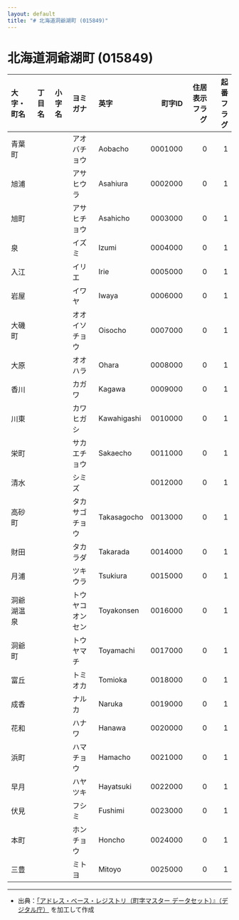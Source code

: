 ```yaml
---
layout: default
title: "# 北海道洞爺湖町 (015849)"
---
```


# 北海道洞爺湖町 (015849)

| 大字・町名 | 丁目名 | 小字名 | ヨミガナ | 英字 | 町字ID | 住居表示フラグ | 起番フラグ |
|:--------|:------|:------|:-----------------|:---------------------|--------:|----------:|--------:|
| 青葉町 |  |  | アオバチョウ | Aobacho | 0001000 | 0 | 1 |
| 旭浦 |  |  | アサヒウラ | Asahiura | 0002000 | 0 | 1 |
| 旭町 |  |  | アサヒチョウ | Asahicho | 0003000 | 0 | 1 |
| 泉 |  |  | イズミ | Izumi | 0004000 | 0 | 1 |
| 入江 |  |  | イリエ | Irie | 0005000 | 0 | 1 |
| 岩屋 |  |  | イワヤ | Iwaya | 0006000 | 0 | 1 |
| 大磯町 |  |  | オオイソチョウ | Oisocho | 0007000 | 0 | 1 |
| 大原 |  |  | オオハラ | Ohara | 0008000 | 0 | 1 |
| 香川 |  |  | カガワ | Kagawa | 0009000 | 0 | 1 |
| 川東 |  |  | カワヒガシ | Kawahigashi | 0010000 | 0 | 1 |
| 栄町 |  |  | サカエチョウ | Sakaecho | 0011000 | 0 | 1 |
| 清水 |  |  | シミズ |  | 0012000 | 0 | 1 |
| 高砂町 |  |  | タカサゴチョウ | Takasagocho | 0013000 | 0 | 1 |
| 財田 |  |  | タカラダ | Takarada | 0014000 | 0 | 1 |
| 月浦 |  |  | ツキウラ | Tsukiura | 0015000 | 0 | 1 |
| 洞爺湖温泉 |  |  | トウヤコオンセン | Toyakonsen | 0016000 | 0 | 1 |
| 洞爺町 |  |  | トウヤマチ | Toyamachi | 0017000 | 0 | 1 |
| 富丘 |  |  | トミオカ | Tomioka | 0018000 | 0 | 1 |
| 成香 |  |  | ナルカ | Naruka | 0019000 | 0 | 1 |
| 花和 |  |  | ハナワ | Hanawa | 0020000 | 0 | 1 |
| 浜町 |  |  | ハマチョウ | Hamacho | 0021000 | 0 | 1 |
| 早月 |  |  | ハヤツキ | Hayatsuki | 0022000 | 0 | 1 |
| 伏見 |  |  | フシミ | Fushimi | 0023000 | 0 | 1 |
| 本町 |  |  | ホンチョウ | Honcho | 0024000 | 0 | 1 |
| 三豊 |  |  | ミトヨ | Mitoyo | 0025000 | 0 | 1 |

---

- 出典：[「アドレス・ベース・レジストリ（町字マスター データセット）』（デジタル庁）](https://www.digital.go.jp/policies/base_registry_address/) を加工して作成